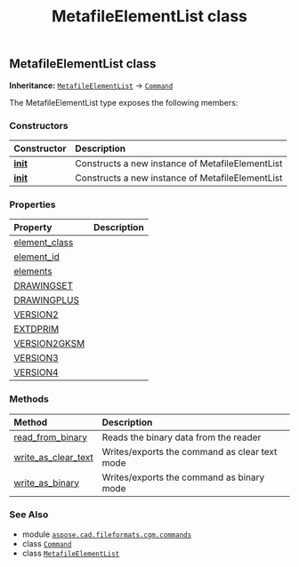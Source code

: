 ﻿---
title: MetafileElementList class
second_title: Aspose.CAD for Python via .NET API References
description: 
type: docs
weight: 1260
url: /python-net/aspose.cad.fileformats.cgm.commands/metafileelementlist/
is_root: false
---

## MetafileElementList class



**Inheritance:** [`MetafileElementList`](/cad/python-net/aspose.cad.fileformats.cgm.commands/metafileelementlist) → 
[`Command`](/cad/python-net/aspose.cad.fileformats.cgm.commands/command)



The MetafileElementList type exposes the following members:

### Constructors
| Constructor | Description |
| :- | :- |
| [__init__](/cad/python-net/aspose.cad.fileformats.cgm.commands/metafileelementlist/__init__/#aspose.cad.fileformats.cgm.CgmFile) | Constructs a new instance of MetafileElementList |
| [__init__](/cad/python-net/aspose.cad.fileformats.cgm.commands/metafileelementlist/__init__/#aspose.cad.fileformats.cgm.CgmFile-str) | Constructs a new instance of MetafileElementList |


### Properties
| Property | Description |
| :- | :- |
| [element_class](/cad/python-net/aspose.cad.fileformats.cgm.commands/metafileelementlist/element_class) |  |
| [element_id](/cad/python-net/aspose.cad.fileformats.cgm.commands/metafileelementlist/element_id) |  |
| [elements](/cad/python-net/aspose.cad.fileformats.cgm.commands/metafileelementlist/elements) |  |
| [DRAWINGSET](/cad/python-net/aspose.cad.fileformats.cgm.commands/metafileelementlist/drawingset) |  |
| [DRAWINGPLUS](/cad/python-net/aspose.cad.fileformats.cgm.commands/metafileelementlist/drawingplus) |  |
| [VERSION2](/cad/python-net/aspose.cad.fileformats.cgm.commands/metafileelementlist/version2) |  |
| [EXTDPRIM](/cad/python-net/aspose.cad.fileformats.cgm.commands/metafileelementlist/extdprim) |  |
| [VERSION2GKSM](/cad/python-net/aspose.cad.fileformats.cgm.commands/metafileelementlist/version2gksm) |  |
| [VERSION3](/cad/python-net/aspose.cad.fileformats.cgm.commands/metafileelementlist/version3) |  |
| [VERSION4](/cad/python-net/aspose.cad.fileformats.cgm.commands/metafileelementlist/version4) |  |


### Methods
| Method | Description |
| :- | :- |
| [read_from_binary](/cad/python-net/aspose.cad.fileformats.cgm.commands/metafileelementlist/read_from_binary/#aspose.cad.fileformats.cgm.IBinaryReader) | Reads the binary data from the reader |
| [write_as_clear_text](/cad/python-net/aspose.cad.fileformats.cgm.commands/metafileelementlist/write_as_clear_text/#aspose.cad.fileformats.cgm.IClearTextWriter) | Writes/exports the command as clear text mode |
| [write_as_binary](/cad/python-net/aspose.cad.fileformats.cgm.commands/metafileelementlist/write_as_binary/#aspose.cad.fileformats.cgm.IBinaryWriter) | Writes/exports the command as binary mode |



### See Also
* module [`aspose.cad.fileformats.cgm.commands`](..)
* class [`Command`](/cad/python-net/aspose.cad.fileformats.cgm.commands/command)
* class [`MetafileElementList`](/cad/python-net/aspose.cad.fileformats.cgm.commands/metafileelementlist)

